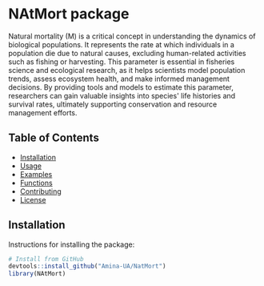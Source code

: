 # NAtMort package
Natural mortality (M) is a critical concept in understanding the dynamics of biological populations. It represents the rate at which individuals in a population die due to natural causes, excluding human-related activities such as fishing or harvesting. This parameter is essential in fisheries science and ecological research, as it helps scientists model population trends, assess ecosystem health, and make informed management decisions. By providing tools and models to estimate this parameter, researchers can gain valuable insights into species' life histories and survival rates, ultimately supporting conservation and resource management efforts.

## Table of Contents

- [Installation](#installation)
- [Usage](#usage)
- [Examples](#examples)
- [Functions](#functions)
- [Contributing](#contributing)
- [License](#license)

## Installation

Instructions for installing the package:

```r
# Install from GitHub
devtools::install_github("Amina-UA/NatMort")
library(NAtMort)
```
